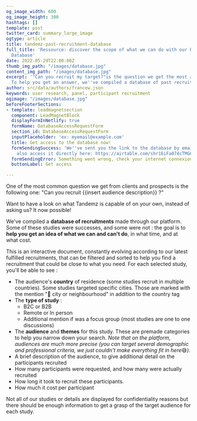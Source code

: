 ```yaml
---
og_image_width: 600
og_image_height: 300
hashtags: []
template: post
twitter_card: summary_large_image
ogtype: article
title: tandemz-past-recruitment-database
full_title: 'Ressource: discover the scope of what we can do with our Past Recruitments
  Database'
date: 2022-05-29T22:00:00Z
thumb_img_path: "/images/database.jpg"
content_img_path: "/images/database.jpg"
excerpt: '"Can you recruit my target?"is the question we get the most at Tandemz.
  To help you get an answer, we''ve compiled a database of past recruitments!'
author: src/data/authors/francew.json
keywords: user research, panel, participant recruitment
ogimage: "/images/database.jpg"
beforeFooterSections:
- template: leadmagnetsection
  component: LeadMagnetBlock
  displayFormInNetlify: true
  formName: DatabaseAccessRequestForm
  section_id: DatabaseAccessRequestForm
  inputPlaceholder: 'ex: myemail@example.com'
  title: Get access to the database now!
  formSendingSuccess: 'We''ve sent you the link to the database by email. You can
    also access it directly here: https://airtable.com/shr16iFa074cTMG0Q'
  formSendingError: Something went wrong, check your internet connexion and try again!
  buttonLabel: Get access

---
```


One of the most common question we get from clients and prospects is the following one: "Can you recruit {{insert audience description}} ?"

Want to have a look on what Tandemz is capable of on your own, instead of asking us? It now possible! 

We've compiled a **database of recruitments** made through our platform. Some of these studies were successes, and some were not : the goal is to **help you get an idea of what we can and can't do**, in what time, and at what cost.

This is an interactive document, constantly evolving according to our latest fulfilled recruitments, that can be filtered and sorted to help you find a recruitment that could be close to what you need. For each selected study, you'll be able to see :

* The audience's **country** of residence (some studies recruit in multiple countries). Some studies targeted specific cities. Those are marked with the mention "📍 city or neighbourhood" in addition to the country tag
* The **type of study** :
  * B2C or B2B
  * Remote or In person
  * Additional mention if was a focus group (most studies are one to one discussions)
* The **audience** and **themes** for this study. These are premade categories to help you narrow down your search. _Note that on the platform, audiences are much more precise (you can target several demographic and professional criteria, we just couldn't make everything fit in here_😅*)*.
* A brief description of the audience, to give additional detail on the participants recruited
* How many participants were requested, and how many were actually recruited
* How long it took to recruit these participants.
* How much it cost per participant

Not all of our studies or details are displayed for confidentiality reasons but there should be enough information to get a grasp of the target audience for each study.